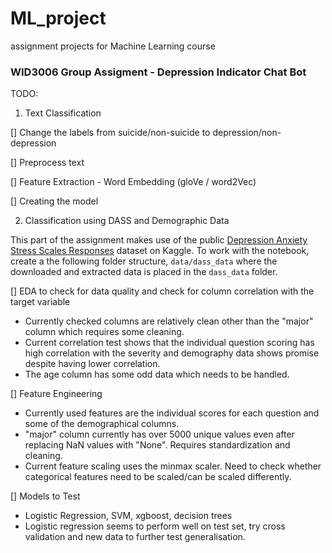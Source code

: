 # ML_project

assignment projects for Machine Learning course

### WID3006 Group Assigment - Depression Indicator Chat Bot

TODO:

1. Text Classification

[] Change the labels from suicide/non-suicide to depression/non-depression

[] Preprocess text

[] Feature Extraction - Word Embedding (gloVe / word2Vec)

[] Creating the model

2. Classification using DASS and Demographic Data

This part of the assignment makes use of the public [Depression Anxiety Stress Scales Responses](https://www.kaggle.com/datasets/lucasgreenwell/depression-anxiety-stress-scales-responses) dataset on Kaggle. To work with the notebook, create a the following folder structure, `data/dass_data` where the downloaded and extracted data is placed in the `dass_data` folder.

[] EDA to check for data quality and check for column correlation with the target variable

- Currently checked columns are relatively clean other than the "major" column which requires some cleaning.
- Current correlation test shows that the individual question scoring has high correlation with the severity and demography data shows promise despite having lower correlation.
- The age column has some odd data which needs to be handled.

[] Feature Engineering

- Currently used features are the individual scores for each question and some of the demographical columns.
- "major" column currently has over 5000 unique values even after replacing NaN values with "None". Requires standardization and cleaning.
- Current feature scaling uses the minmax scaler. Need to check whether categorical features need to be scaled/can be scaled differently.

[] Models to Test

- Logistic Regression, SVM, xgboost, decision trees
- Logistic regression seems to perform well on test set, try cross validation and new data to further test generalisation.
